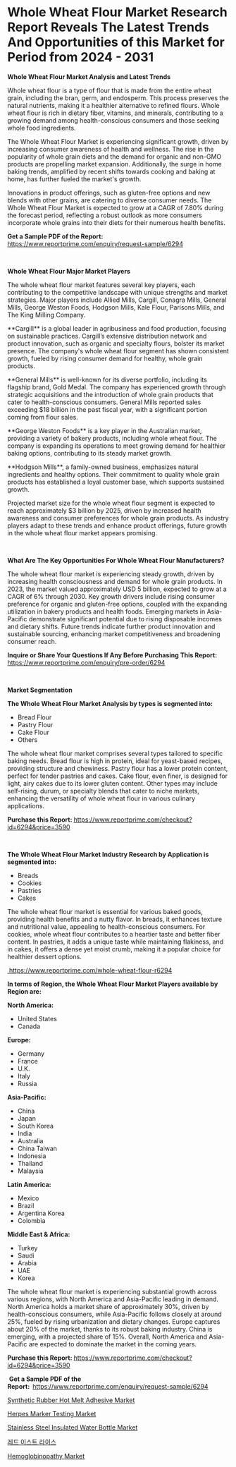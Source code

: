 <p><h1>Whole Wheat Flour Market Research Report Reveals The Latest Trends And Opportunities of this Market for Period from 2024 - 2031</h1></p><p><strong>Whole Wheat Flour Market Analysis and Latest Trends</strong></p>
<p><p>Whole wheat flour is a type of flour that is made from the entire wheat grain, including the bran, germ, and endosperm. This process preserves the natural nutrients, making it a healthier alternative to refined flours. Whole wheat flour is rich in dietary fiber, vitamins, and minerals, contributing to a growing demand among health-conscious consumers and those seeking whole food ingredients.</p><p>The Whole Wheat Flour Market is experiencing significant growth, driven by increasing consumer awareness of health and wellness. The rise in the popularity of whole grain diets and the demand for organic and non-GMO products are propelling market expansion. Additionally, the surge in home baking trends, amplified by recent shifts towards cooking and baking at home, has further fueled the market's growth. </p><p>Innovations in product offerings, such as gluten-free options and new blends with other grains, are catering to diverse consumer needs. The Whole Wheat Flour Market is expected to grow at a CAGR of 7.80% during the forecast period, reflecting a robust outlook as more consumers incorporate whole grains into their diets for their numerous health benefits.</p></p>
<p><strong>Get a Sample PDF of the Report:&nbsp;</strong> <a href="https://www.reportprime.com/enquiry/request-sample/6294">https://www.reportprime.com/enquiry/request-sample/6294</a></p>
<p>&nbsp;</p>
<p><strong>Whole Wheat Flour Major Market Players</strong></p>
<p><p>The whole wheat flour market features several key players, each contributing to the competitive landscape with unique strengths and market strategies. Major players include Allied Mills, Cargill, Conagra Mills, General Mills, George Weston Foods, Hodgson Mills, Kale Flour, Parisons Mills, and The King Milling Company.</p><p>**Cargill** is a global leader in agribusiness and food production, focusing on sustainable practices. Cargill’s extensive distribution network and product innovation, such as organic and specialty flours, bolster its market presence. The company's whole wheat flour segment has shown consistent growth, fueled by rising consumer demand for healthy, whole grain products.</p><p>**General Mills** is well-known for its diverse portfolio, including its flagship brand, Gold Medal. The company has experienced growth through strategic acquisitions and the introduction of whole grain products that cater to health-conscious consumers. General Mills reported sales exceeding $18 billion in the past fiscal year, with a significant portion coming from flour sales.</p><p>**George Weston Foods** is a key player in the Australian market, providing a variety of bakery products, including whole wheat flour. The company is expanding its operations to meet growing demand for healthier baking options, contributing to its steady market growth.</p><p>**Hodgson Mills**, a family-owned business, emphasizes natural ingredients and healthy options. Their commitment to quality whole grain products has established a loyal customer base, which supports sustained growth.</p><p>Projected market size for the whole wheat flour segment is expected to reach approximately $3 billion by 2025, driven by increased health awareness and consumer preferences for whole grain products. As industry players adapt to these trends and enhance product offerings, future growth in the whole wheat flour market appears promising.</p></p>
<p>&nbsp;</p>
<p><strong>What Are The Key Opportunities For Whole Wheat Flour Manufacturers?</strong></p>
<p><p>The whole wheat flour market is experiencing steady growth, driven by increasing health consciousness and demand for whole grain products. In 2023, the market valued approximately USD 5 billion, expected to grow at a CAGR of 6% through 2030. Key growth drivers include rising consumer preference for organic and gluten-free options, coupled with the expanding utilization in bakery products and health foods. Emerging markets in Asia-Pacific demonstrate significant potential due to rising disposable incomes and dietary shifts. Future trends indicate further product innovation and sustainable sourcing, enhancing market competitiveness and broadening consumer reach.</p></p>
<p><strong>Inquire or Share Your Questions If Any Before Purchasing This Report:</strong> <a href="https://www.reportprime.com/enquiry/pre-order/6294">https://www.reportprime.com/enquiry/pre-order/6294</a></p>
<p>&nbsp;</p>
<p><strong>Market Segmentation</strong></p>
<p><strong>The Whole Wheat Flour Market Analysis by types is segmented into:</strong></p>
<p><ul><li>Bread Flour</li><li>Pastry Flour</li><li>Cake Flour</li><li>Others</li></ul></p>
<p><p>The whole wheat flour market comprises several types tailored to specific baking needs. Bread flour is high in protein, ideal for yeast-based recipes, providing structure and chewiness. Pastry flour has a lower protein content, perfect for tender pastries and cakes. Cake flour, even finer, is designed for light, airy cakes due to its lower gluten content. Other types may include self-rising, durum, or specialty blends that cater to niche markets, enhancing the versatility of whole wheat flour in various culinary applications.</p></p>
<p><strong>Purchase this Report:&nbsp;</strong><a href="https://www.reportprime.com/checkout?id=6294&price=3590">https://www.reportprime.com/checkout?id=6294&price=3590</a></p>
<p>&nbsp;</p>
<p><strong>The Whole Wheat Flour Market Industry Research by Application is segmented into:</strong></p>
<p><ul><li>Breads</li><li>Cookies</li><li>Pastries</li><li>Cakes</li></ul></p>
<p><p>The whole wheat flour market is essential for various baked goods, providing health benefits and a nutty flavor. In breads, it enhances texture and nutritional value, appealing to health-conscious consumers. For cookies, whole wheat flour contributes to a heartier taste and better fiber content. In pastries, it adds a unique taste while maintaining flakiness, and in cakes, it offers a dense yet moist crumb, making it a popular choice for healthier dessert options.</p></p>
<p><a href="https://www.reportprime.com/whole-wheat-flour-r6294">&nbsp;https://www.reportprime.com/whole-wheat-flour-r6294</a></p>
<p><strong>In terms of Region, the Whole Wheat Flour Market Players available by Region are:</strong></p>
<p>
    <p> <strong> North America: </strong>
        <ul>
            <li>United States</li>
            <li>Canada</li>
        </ul>
        </p> 
    <p> <strong> Europe: </strong>
        <ul>
            <li>Germany</li>
            <li>France</li>
            <li>U.K.</li>
            <li>Italy</li>
            <li>Russia</li>
        </ul>
        </p> 
    <p> <strong> Asia-Pacific: </strong>
        <ul>
            <li>China</li>
            <li>Japan</li>
            <li>South Korea</li>
            <li>India</li>
            <li>Australia</li>
            <li>China Taiwan</li>
            <li>Indonesia</li>
            <li>Thailand</li>
            <li>Malaysia</li>
        </ul>
        </p> 
    <p> <strong> Latin America: </strong>
        <ul>
            <li>Mexico</li>
            <li>Brazil</li>
            <li>Argentina Korea</li>
            <li>Colombia</li>
        </ul>
        </p> 
    <p> <strong> Middle East & Africa: </strong>
        <ul>
            <li>Turkey</li>
            <li>Saudi</li>
            <li>Arabia</li>
            <li>UAE</li>
            <li>Korea</li>
        </ul>
    </p>
    </p>
<p><p>The whole wheat flour market is experiencing substantial growth across various regions, with North America and Asia-Pacific leading in demand. North America holds a market share of approximately 30%, driven by health-conscious consumers, while Asia-Pacific follows closely at around 25%, fueled by rising urbanization and dietary changes. Europe captures about 20% of the market, thanks to its robust baking industry. China is emerging, with a projected share of 15%. Overall, North America and Asia-Pacific are expected to dominate the market in the coming years.</p></p>
<p><strong>Purchase this Report: </strong><a href="https://www.reportprime.com/checkout?id=6294&price=3590">https://www.reportprime.com/checkout?id=6294&price=3590</a></p>
<p>&nbsp;<strong>Get a Sample PDF of the Report:&nbsp;&nbsp;</strong><a href="https://www.reportprime.com/enquiry/request-sample/6294">https://www.reportprime.com/enquiry/request-sample/6294</a></p>
<p><strong></strong></p>
<p><p><a href="https://issuu.com/reportprime-2/docs/synthetic-rubber-hot-melt-adhesive-_28bd835ef0b1ee">Synthetic Rubber Hot Melt Adhesive Market</a></p><p><a href="https://medium.com/@graciakennyta2311/future-trends-in-global-herpes-marker-testing-market-market-insights-and-analysis-from-2024-to-b2fca76b0521">Herpes Marker Testing Market</a></p><p><a href="https://www.linkedin.com/pulse/what-influencing-future-stainless-steel-insulated-water-bottle-t8stc?trackingId=1c%2F7VWUQQ4qt7UvOgZIxbQ%3D%3D">Stainless Steel Insulated Water Bottle Market</a></p><p><a href="https://medium.com/@eunicevaughan35/%EB%B6%89%EC%9D%80-%ED%9A%A8%EB%AA%A8-%EC%8C%80-%EC%8B%9C%EC%9E%A5%EC%9D%98-%EC%97%AD%ED%95%A0-%EC%9D%91%EC%9A%A9-%EB%B6%84%EC%95%BC-%EA%B8%B0%EB%8A%A5%EC%84%B1-%EC%8B%9D%ED%92%88-%ED%97%88%EB%B8%8C-%EC%8B%9D%EC%9D%B4-%EB%B3%B4%EC%B6%A9%EC%A0%9C-%EC%A0%9C%EC%95%BD-%ED%99%94%EC%9E%A5%ED%92%88-%EA%B8%B0%ED%83%80-%EB%B0%8F-%EC%8B%9C%EC%9E%A5-%EC%9C%A0%ED%98%95-%EB%B6%84%EB%A7%90-%EC%B6%94%EC%B6%9C%EB%AC%BC-%EC%BA%A1%EC%8A%90-%EB%B0%8F-%EC%A0%95%EC%A0%9C-%EC%95%A1%EC%B2%B4-%EC%97%90-%EB%8C%80%ED%95%9C-2024-2031%EB%85%84-bc7ead9ff643">레드 이스트 라이스</a></p><p><a href="https://medium.com/@graciakennyta2311/strategic-roadmap-to-success-global-hemoglobinopathy-market-analysis-2024-2031-2888d466acda">Hemoglobinopathy Market</a></p></p>